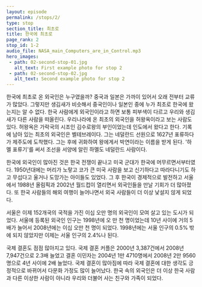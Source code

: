 ```yaml
---
layout: episode
permalink: /stops/2/
type: stop
section_title: 최초로
title: 한국에 최초로 
page_rank: 2
stop_id: 1-2
audio_file: NASA_main_Computers_are_in_Control.mp3
hero_images:
 - path: 02-second-stop-01.jpg
   alt_text: First example photo for stop 2
 - path: 02-second-stop-02.jpg
   alt_text: Second example photo for stop 2
---
```


한국에 최초로 온 외국인은 누구였을까? 중국과 일본은 가까이 있어서 오래 전부터 교류가 많았다. 그렇지만 생김새가 비슷해서 중국인이나 일본인 중에 누가 최초로 한국에 왔는지는 알 수 없다. 한국 사람에게 외국인이라고 하면 보통 피부색이 다르고 우리와 생김새가 다른 사람을 떠올린다. 우리나라에 온 최초의 외국인을 허왕옥이라고 보는 사람도 있다. 허왕옥은 가락국의 시조인 김수로왕의 부인이었는데 인도에서 왔다고 한다. 기록에 남아 있는 최초의 외국인은 벨테브레이다. 그는 네덜란드 선원으로 1627년 표류하다가 제주도에 도착했다. 그는 후에 귀화하여 왕에게서 박연이라는 이름을 받게 된다. '하멜 표류기'를 써서 조선을 서양에 알린 하멜도 네덜란드 사람이다.

한국에 외국인이 많아진 것은 한국 전쟁이 끝나고 미국 군대가 한국에 머무르면서부터였다. 1950년대에는 머리가 노랗고 코가 큰 미국 사람을 보고 신기하다고 따라다니기도 하고 무섭다고 울거나 도망가는 아이들도 있었다. 그 후 한국이 경제적으로 발전하고 서울에서 1988년 올림픽과 2002년 월드컵이 열리면서 외국인들을 만날 기회가 더 많아졌다. 또 한국 사람들의 해외 여행이 늘어나면서 외국 사람들이 더 이상 낯설지 않게 되었다.

서울은 이제 152개국의 국적을 가진 이십 오만 명의 외국인이 모여 살고 있는 도시가 되었다. 서울에 등록된 외국인 인구는 1998년에 오 만 천 명이었는데 10년 사이에 거의 5배가 늘어서 2008년에는 이십 오만 천 명이 되었다. 1998년에는 서울 인구의 0.5% 밖에 되지 않았지만 이제는 서울 인구의 2.4%나 된다.

국제 결혼도 점점 많아지고 있다. 국제 결혼 커플은 2000년 3,387건에서 2008년 7,947건으로 2.3배 늘었고 결혼 이민자는 2004년 1만 4710명에서 2008년 2만 9560명으로 4년 사이에 2배 늘었다. 국제 결혼이 많아짐에 따라 국제 결혼에 대한 생각도 긍정적으로 바뀌어서 다문화 가정도 많이 늘어났다. 한국 속의 외국인은 더 이상 한국 사람과 다른 이상한 사람이 아니라 우리와 더불어 사는 친구와 가족이 되었다.
